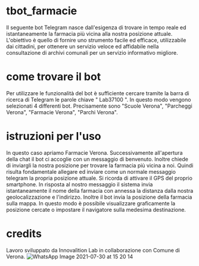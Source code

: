 # tbot_farmacie
Il seguente bot Telegram nasce dall'esigenza di trovare in tempo reale ed istantaneamente la farmacia più vicina alla nostra posizione attuale. L'obiettivo è quello di fornire uno strumento facile ed efficace, utilizzabile dai cittadini, per ottenere un servizio veloce ed affidabile nella consultazione di archivi comunali per un servizio informativo migliore.
# come trovare il bot
Per utilizzare le funzionalità del bot è sufficiente cercare tramite la barra di ricerca di Telegram le parole chiave " Lab37100 ". In questo modo vengono selezionati 4 differenti bot. Precisamente sono "Scuole Verona", "Parcheggi Verona", "Farmacie Verona", "Parchi Verona".
# istruzioni per l'uso
In questo caso apriamo Farmacie Verona. Successivamente all'apertura della chat il bot ci accoglie con un messaggio di benvenuto. Inoltre chiede di inviargli la nostra posizione per trovare la farmacia più vicina a noi. Quindi risulta fondamentale allegare ed inviare come un normale messaggio telegram la propria posizione attuale. Si ricorda di attivare il GPS del proprio smartphone. In risposta al nostro messaggio il sistema invia istantaneamente il nome della farmacia con annessa la distanza dalla nostra geolocalizzazione e l'indirizzo. Inoltre il bot invia la posizione della farmacia sulla mappa. In questo modo è possibile visualizzare graficamente la posizione cercate o impostare il navigatore sulla medesima destinazione.
# credits
Lavoro sviluppato da Innovalìtion Lab in collaborazione con Comune di Verona.
![WhatsApp Image 2021-07-30 at 15 20 14](https://user-images.githubusercontent.com/87977853/127863204-46d984eb-4025-479b-b6e6-4bd8f8e38c5c.jpeg)
